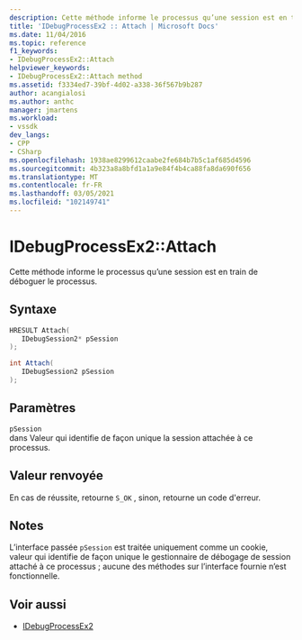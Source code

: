 ```yaml
---
description: Cette méthode informe le processus qu’une session est en train de déboguer le processus.
title: 'IDebugProcessEx2 :: Attach | Microsoft Docs'
ms.date: 11/04/2016
ms.topic: reference
f1_keywords:
- IDebugProcessEx2::Attach
helpviewer_keywords:
- IDebugProcessEx2::Attach method
ms.assetid: f3334ed7-39bf-4d02-a338-36f567b9b287
author: acangialosi
ms.author: anthc
manager: jmartens
ms.workload:
- vssdk
dev_langs:
- CPP
- CSharp
ms.openlocfilehash: 1938ae8299612caabe2fe684b7b5c1af685d4596
ms.sourcegitcommit: 4b323a8a8bfd1a1a9e84f4b4ca88fa8da690f656
ms.translationtype: MT
ms.contentlocale: fr-FR
ms.lasthandoff: 03/05/2021
ms.locfileid: "102149741"
---
```

# <a name="idebugprocessex2attach"></a>IDebugProcessEx2::Attach
Cette méthode informe le processus qu’une session est en train de déboguer le processus.

## <a name="syntax"></a>Syntaxe

```cpp
HRESULT Attach( 
   IDebugSession2* pSession
);
```

```csharp
int Attach(
   IDebugSession2 pSession
);
```

## <a name="parameters"></a>Paramètres
`pSession`\
dans Valeur qui identifie de façon unique la session attachée à ce processus.

## <a name="return-value"></a>Valeur renvoyée
 En cas de réussite, retourne `S_OK` , sinon, retourne un code d'erreur.

## <a name="remarks"></a>Notes
 L’interface passée `pSession` est traitée uniquement comme un cookie, valeur qui identifie de façon unique le gestionnaire de débogage de session attaché à ce processus ; aucune des méthodes sur l’interface fournie n’est fonctionnelle.

## <a name="see-also"></a>Voir aussi
- [IDebugProcessEx2](../../../extensibility/debugger/reference/idebugprocessex2.md)
